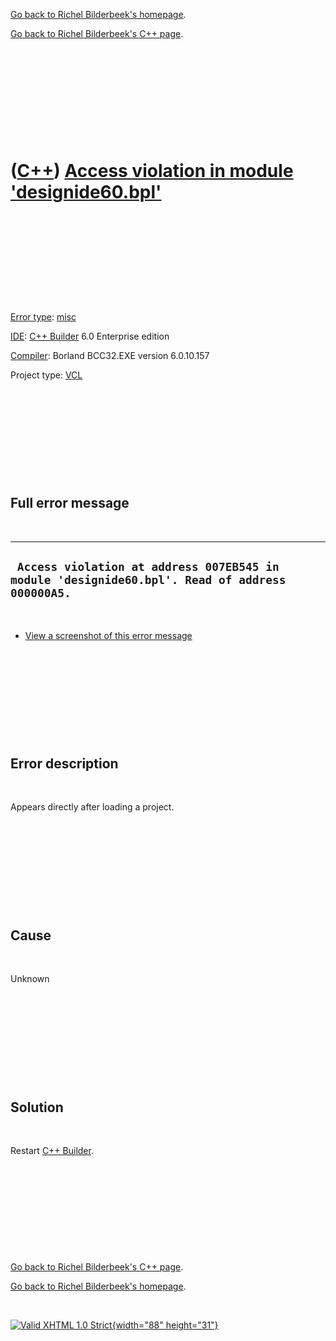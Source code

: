 [Go back to Richel Bilderbeek's homepage](index.htm).

[Go back to Richel Bilderbeek's C++ page](Cpp.htm).

 

 

 

 

 

([C++](Cpp.htm)) [Access violation in module 'designide60.bpl'](CppMiscErrorAccessViolationDesignide60Bpl.htm)
==============================================================================================================

 

 

 

 

 

[Error type](CppError.htm): [misc](CppMiscError.htm)

[IDE](CppIde.htm): [C++ Builder](CppBuilder.htm) 6.0 Enterprise edition

[Compiler](CppCompiler.htm): Borland BCC32.EXE version 6.0.10.157

Project type: [VCL](CppVcl.htm)

 

 

 

 

 

Full error message
------------------

 

  ------------------------------------------------------------------------------------------------
  ` Access violation at address 007EB545 in module 'designide60.bpl'. Read of address 000000A5.`
  ------------------------------------------------------------------------------------------------

 

-   [View a screenshot of this error
    message](CppMiscErrorAccessViolationDesignide60Bpl.PNG)

 

 

 

 

 

Error description
-----------------

 

Appears directly after loading a project.

 

 

 

 

 

Cause
-----

 

Unknown

 

 

 

 

 

Solution
--------

 

Restart [C++ Builder](CppBuilder.htm).

 

 

 

 

 

[Go back to Richel Bilderbeek's C++ page](Cpp.htm).

[Go back to Richel Bilderbeek's homepage](index.htm).

 

[![Valid XHTML 1.0 Strict](valid-xhtml10.png){width="88"
height="31"}](http://validator.w3.org/check?uri=referer)
